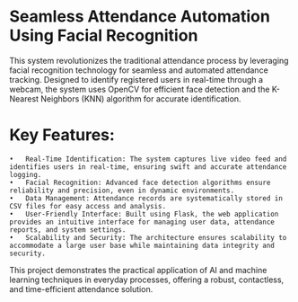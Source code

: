 # Seamless Attendance Automation Using Facial Recognition

This system revolutionizes the traditional attendance process by leveraging facial recognition technology for seamless and automated attendance tracking. Designed to identify registered users in real-time through a webcam, the system uses OpenCV for efficient face detection and the K-Nearest Neighbors (KNN) algorithm for accurate identification.

# Key Features:
	•	Real-Time Identification: The system captures live video feed and identifies users in real-time, ensuring swift and accurate attendance logging.
	•	Facial Recognition: Advanced face detection algorithms ensure reliability and precision, even in dynamic environments.
	•	Data Management: Attendance records are systematically stored in CSV files for easy access and analysis.
	•	User-Friendly Interface: Built using Flask, the web application provides an intuitive interface for managing user data, attendance reports, and system settings.
	•	Scalability and Security: The architecture ensures scalability to accommodate a large user base while maintaining data integrity and security.

This project demonstrates the practical application of AI and machine learning techniques in everyday processes, offering a robust, contactless, and time-efficient attendance solution.
